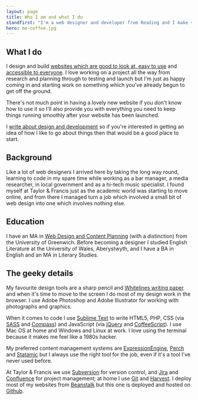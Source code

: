 ```yaml
---
layout: page
title: Who I am and what I do
standfirst: "I'm a web designer and developer from Reading and I make <a href='/work'>flexible, friendly websites</a> which look beautiful on any sized screen or device. I work as a Web Development Manager for Taylor & Francis and I also do the occasional freelance project. If you'd like to work together you can <a href='mailto:thomas@jea.tt'>write me an email</a> or find me <a href='http://twitter.com/jea_tt'>on Twitter</a>."
hero: me-coffee.jpg
---
```


## What I do

I design and build [websites which are good to look at, easy to use](/work) and [accessible to everyone](/about/accessibility.html). I love working on a project all the way from research and planning through to testing and launch but I'm just as happy coming in and starting work on something which you've already begun to get off the ground.

There's not much point in having a lovely new website if you don't know how to use it so I'll also provide you with everything you need to keep things running smoothly after your website has been launched.

I [write about design and development](/blog) so if you're interested in getting an idea of how I like to go about things then that would be a good place to start.

## Background

Like a lot of web designers I arrived here by taking the long way round, learning to code in my spare time while working as a bar manager, a media researcher, in local government and as a hi-tech music specialist. I found myself at Taylor &amp; Francis just as the academic world was starting to move online, and from there I managed turn a job which involved a small bit of web design into one which involves nothing else. 

## Education

I have an MA in [Web Design and Content Planning](http://www.websitearchitecture.co.uk/_) (with a distinction) from the University of Greenwich. Before becoming a designer I studied English Literature at the University of Wales, Aberystwyth, and I have a BA in English and an MA in Literary Studies.

## The geeky details

My favourite design tools are a sharp pencil and [Whitelines writing paper]([http://whitelines.se/]) and when it's time to move to the screen I do most of my design work in the browser. I use Adobe Photoshop and Adobe Illustrator for working with photographs and graphics. 

When it comes to code I use [Sublime Text](http://www.sublimetext.com/) to write HTML5, PHP, CSS (via [SASS](http://sass-lang.com/) and [Compass](http://compass-style.org/)) and JavaScript (via [jQuery](http://jquery.com/) and [CoffeeScript](http://coffeescript.org/)). I use Mac OS at home and Windows and Linux at work. I love using the terminal because it makes me feel like a 1980s hacker.

My preferred content management systems are [ExpressionEngine](http://ellislab.com/expressionengine), [Perch](http://grabaperch.com/) and [Statamic](http://statamic.com/) but I always use the right tool for the job, even if it's a tool I've never used before.

At Taylor &amp; Francis we use [Subversion](http://subversion.tigris.org/) for version control, and [Jira](http://www.atlassian.com/software/jira/overview) and [Confluence](http://www.atlassian.com/software/confluence/overview/team-collaboration-software) for project management; at home I use [Git](http://www.atlassian.com/software/confluence/overview/team-collaboration-software) and [Harvest](http://www.getharvest.com/). I deploy most of my websites from [Beanstalk](http://beanstalkapp.com/) but this one is deployed and hosted on [Github](https://github.com/jeatt/jeatt.github.io).